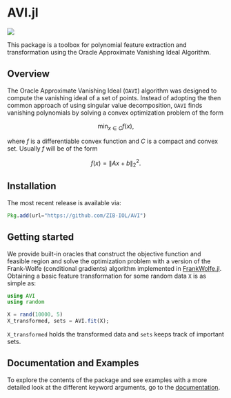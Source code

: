 # AVI.jl

[![][docs-img]][docs-url]

This package is a toolbox for polynomial feature extraction and transformation using the Oracle Approximate Vanishing Ideal Algorithm.

## Overview

The Oracle Approximate Vanishing Ideal ($\texttt{OAVI}$) algorithm was designed to compute the vanishing ideal of a set of points. Instead of adopting the then common approach of
using singular value decomposition, $\texttt{OAVI}$ finds vanishing polynomials by solving a convex optimization problem of the form
```math
\min_{x \in C} f(x),
```
where $f$ is a differentiable convex function and $C$ is a compact and convex set. Usually $f$ will be of the form
```math
f(x) = \|Ax + b\|_2^2.
```

## Installation
The most recent release is available via:
```julia
Pkg.add(url="https://github.com/ZIB-IOL/AVI")
```

## Getting started
We provide built-in oracles that construct the objective function and feasible region and solve the optimization problem with a version of the Frank-Wolfe (conditional gradients)
algorithm implemented in [FrankWolfe.jl](https://github.com/ZIB-IOL/FrankWolfe.jl/tree/master). Obtaining a basic feature transformation for some random data $\texttt{X}$ is as simple as:

```julia
using AVI
using random

X = rand(10000, 5)
X_transformed, sets = AVI.fit(X);
```
`X_transformed` holds the transformed data and `sets` keeps track of important sets.

## Documentation and Examples
To explore the contents of the package and see examples with a more detailed look at the different keyword arguments, go to the [documentation](https://github.com/ZIB-IOL/AVI).


[docs-img]: https://img.shields.io/badge/docs-latest%20release-blue.svg
[docs-url]: https://github.com/ZIB-IOL/AVI



